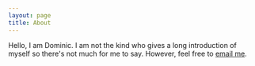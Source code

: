 ```yaml
---
layout: page
title: About
---
```


<p class="message">
  Hello, I am Dominic. I am not the kind who gives a long introduction of myself so there's not much for me to say.
  However, feel free to <a href="mailto:dominic.wong.617@gmail.com?Subject=Hello%20Dominic,%20I%20visited%20your%20blog%20and%20I%20want%20to%20talk" target="_top">email me</a>.
</p>

